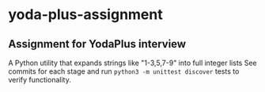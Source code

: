 # yoda-plus-assignment
## Assignment for YodaPlus interview

A Python utility that expands strings like "1-3,5,7-9" into full integer lists
See commits for each stage and run `python3 -m unittest discover` tests to verify functionality.

